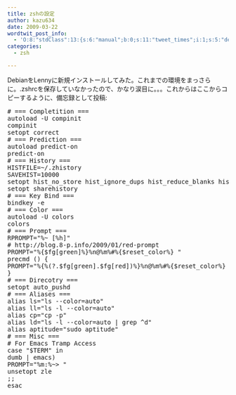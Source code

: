 ```yaml
---
title: zshの設定
author: kazu634
date: 2009-03-22
wordtwit_post_info:
  - 'O:8:"stdClass":13:{s:6:"manual";b:0;s:11:"tweet_times";i:1;s:5:"delay";i:0;s:7:"enabled";i:1;s:10:"separation";s:2:"60";s:7:"version";s:3:"3.7";s:14:"tweet_template";b:0;s:6:"status";i:2;s:6:"result";a:0:{}s:13:"tweet_counter";i:2;s:13:"tweet_log_ids";a:1:{i:0;i:4535;}s:9:"hash_tags";a:0:{}s:8:"accounts";a:1:{i:0;s:7:"kazu634";}}'
categories:
  - zsh

---
```

<div class="section">
<p>
    DebianをLennyに新規インストールしてみた。これまでの環境をまっさらに。.zshrcを保存していなかったので、かなり涙目に。。。これからはここからコピーするように、備忘録として投稿:
</p>
  
<pre class="syntax-highlight">
<span class="synComment"># === Completition ===</span>
<span class="synStatement">autoload</span> -U compinit
compinit
<span class="synStatement">setopt</span> correct
<span class="synComment"># === Prediction ===</span>
<span class="synStatement">autoload</span> predict-on
predict-on
<span class="synComment"># === History ===</span>
<span class="synSpecial">HISTFILE</span><span class="synStatement">=</span>~/.zhistory
<span class="synSpecial">SAVEHIST</span><span class="synStatement">=</span><span class="synConstant">10000</span>
<span class="synStatement">setopt</span> hist_no_store hist_ignore_dups hist_reduce_blanks hist_ignore_space
<span class="synStatement">setopt</span> sharehistory
<span class="synComment"># === Key Bind ===</span>
<span class="synStatement">bindkey</span> <span class="synStatement">-e</span>
<span class="synComment"># === Color ===</span>
<span class="synStatement">autoload</span> -U colors
colors
<span class="synComment"># === Prompt ===</span>
<span class="synSpecial">RPROMPT</span><span class="synStatement">=</span><span class="synConstant">&#34;%~ </span><span class="synStatement">[</span><span class="synConstant">%h</span><span class="synStatement">]</span><span class="synConstant">&#34;</span>
<span class="synComment"># http://blog.</span><span class="synConstant">8</span><span class="synComment">-p.info/</span><span class="synConstant">2009</span><span class="synComment">/</span><span class="synConstant">01</span><span class="synComment">/red-prompt</span>
<span class="synSpecial">PROMPT</span><span class="synStatement">=</span><span class="synConstant">&#34;%</span><span class="synStatement">{</span><span class="synSpecial">$fg</span><span class="synStatement">[</span><span class="synConstant">green</span><span class="synStatement">]</span><span class="synConstant">%</span><span class="synStatement">}</span><span class="synConstant">%n@%m%#%</span><span class="synStatement">{</span><span class="synSpecial">$reset_color</span><span class="synConstant">%</span><span class="synStatement">}</span><span class="synConstant"> &#34;</span>
precmd () <span class="synStatement">{</span>
<span class="synSpecial">PROMPT</span><span class="synStatement">=</span><span class="synConstant">&#34;%</span><span class="synStatement">{</span><span class="synConstant">%</span><span class="synStatement">(</span><span class="synConstant">?.</span><span class="synSpecial">$fg</span><span class="synStatement">[</span><span class="synConstant">green</span><span class="synStatement">]</span><span class="synConstant">.</span><span class="synSpecial">$fg</span><span class="synStatement">[</span><span class="synConstant">red</span><span class="synStatement">])</span><span class="synConstant">%</span><span class="synStatement">}</span><span class="synConstant">%n@%m%#%</span><span class="synStatement">{</span><span class="synSpecial">$reset_color</span><span class="synConstant">%</span><span class="synStatement">}</span><span class="synConstant"> &#34;</span>
<span class="synStatement">}</span>
<span class="synComment"># === Direcotry ===</span>
<span class="synStatement">setopt</span> auto_pushd
<span class="synComment"># === Aliases ===</span>
<span class="synStatement">alias</span> ls<span class="synStatement">=</span><span class="synConstant">&#34;ls --color=auto&#34;</span>
<span class="synStatement">alias</span> ll<span class="synStatement">=</span><span class="synConstant">&#34;ls -l --color=auto&#34;</span>
<span class="synStatement">alias</span> cp<span class="synStatement">=</span><span class="synConstant">&#34;cp -p&#34;</span>
<span class="synStatement">alias</span> ld<span class="synStatement">=</span><span class="synConstant">&#34;ls -l --color=auto </span><span class="synStatement">|</span><span class="synConstant"> grep ^d&#34;</span>
<span class="synStatement">alias</span> aptitude<span class="synStatement">=</span><span class="synConstant">&#34;sudo aptitude&#34;</span>
<span class="synComment"># === Misc ===</span>
<span class="synComment"># For Emacs Tramp Access</span>
<span class="synStatement">case</span> <span class="synConstant">&#34;</span><span class="synSpecial">$TERM</span><span class="synConstant">&#34;</span> <span class="synStatement">in</span>
dumb <span class="synStatement">|</span> emacs<span class="synStatement">)</span>
<span class="synSpecial">PROMPT</span><span class="synStatement">=</span><span class="synConstant">&#34;%m:%~&#62; &#34;</span>
<span class="synStatement">unsetopt</span> zle
<span class="synStatement">;;</span>
<span class="synStatement">esac</span>
</pre>
</div>
